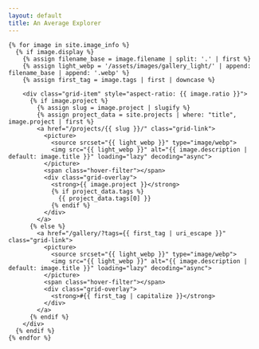 ```yaml
---
layout: default
title: An Average Explorer
---
```


<div class="homepage-grid">
  <div class="grid">
    <div class="grid-sizer"></div>

    {% for image in site.image_info %}
      {% if image.display %}
        {% assign filename_base = image.filename | split: '.' | first %}
        {% assign light_webp = '/assets/images/gallery_light/' | append: filename_base | append: '.webp' %}
        {% assign first_tag = image.tags | first | downcase %}

        <div class="grid-item" style="aspect-ratio: {{ image.ratio }}">
          {% if image.project %}
            {% assign slug = image.project | slugify %}
            {% assign project_data = site.projects | where: "title", image.project | first %}
            <a href="/projects/{{ slug }}/" class="grid-link">
              <picture>
                <source srcset="{{ light_webp }}" type="image/webp">
                <img src="{{ light_webp }}" alt="{{ image.description | default: image.title }}" loading="lazy" decoding="async">
              </picture>
              <span class="hover-filter"></span>
              <div class="grid-overlay">
                <strong>{{ image.project }}</strong>
                {% if project_data.tags %}
                  {{ project_data.tags[0] }}
                {% endif %}
              </div>
            </a>
          {% else %}
            <a href="/gallery/?tags={{ first_tag | uri_escape }}" class="grid-link">
              <picture>
                <source srcset="{{ light_webp }}" type="image/webp">
                <img src="{{ light_webp }}" alt="{{ image.description | default: image.title }}" loading="lazy" decoding="async">
              </picture>
              <span class="hover-filter"></span>
              <div class="grid-overlay">
                <strong>#{{ first_tag | capitalize }}</strong>
              </div>
            </a>
          {% endif %}
        </div>
      {% endif %}
    {% endfor %}
  </div>
</div>
